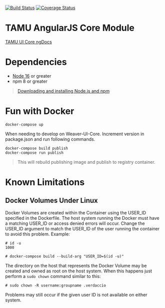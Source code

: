 [![Build Status](https://travis-ci.org/TAMULib/Weaver-UI-Core.svg?branch=2.x)](https://travis-ci.org/TAMULib/Weaver-UI-Core)
[![Coverage Status](https://coveralls.io/repos/github/TAMULib/Weaver-UI-Core/badge.svg?branch=2.x)](https://coveralls.io/github/TAMULib/Weaver-UI-Core?branch=2.x)

# TAMU AngularJS Core Module

<a href="http://tamulib.github.io/Angular-Framework/docs/index.html">TAMU UI Core ngDocs</a>

# Dependencies

- [Node 16](https://nodejs.org/en/) or greater
- npm 8 or greater

> [Downloading and installing Node.js and npm](https://docs.npmjs.com/downloading-and-installing-node-js-and-npm)

# Fun with Docker

```
docker-compose up
```

When needing to develop on Weaver-UI-Core. Increment version in package.json and run following commands.

```
docker-compose build publish
docker-compose run publish
```
> This will rebuild publishing image and publish to registry container.

# Known Limitations

## Docker Volumes Under Linux

Docker Volumes are created within the Container using the USER_ID specified in the Dockerfile.
The host system running the Docker must have a matching USER_ID or access denied errors will occur.
Change the USER_ID argument to match the USER_ID of the user running the container to avoid this problem.
Example:
```
# id -u
1000

# docker-compose build --build-arg "USER_ID=$(id -u)"
```
The directory on the host that represents the Docker Volume may be created and owned as root on the host system.
When this happens just perform a `sudo chown` command similar to this:
```
# sudo chown -R username:groupname .verdaccio
```

Problems may still occur if the given user ID is not available on either system.
